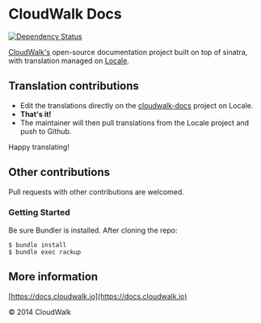 # CloudWalk Docs

[![Dependency Status](https://gemnasium.com/planobe/cloudwalk-docs.png)](https://gemnasium.com/planobe/cloudwalk-docs)

[CloudWalk's](https://cloudwalk.io) open-source documentation project built on top of sinatra, with translation managed on [Locale](http://www.localeapp.com/).

## Translation contributions

- Edit the translations directly on the [cloudwalk-docs](http://www.localeapp.com/projects/public?search=cloudwalk-docs) project on Locale.
- **That's it!**
- The maintainer will then pull translations from the Locale project and push to Github.

Happy translating!

## Other contributions

Pull requests with other contributions are welcomed.

### Getting Started

Be sure Bundler is installed. After cloning the repo:

```console
$ bundle install
$ bundle exec rackup
```

## More information

[https://docs.cloudwalk.io](https://docs.cloudwalk.io)

© 2014 CloudWalk
